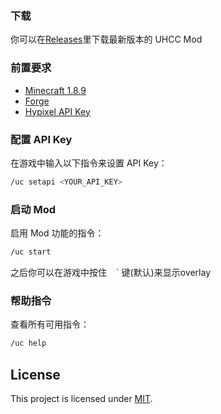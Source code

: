 
### 下载
你可以在[Releases](https://github.com/daoheautumn/UHCC/releases)里下载最新版本的 UHCC Mod


### 前置要求
- [Minecraft 1.8.9](https://piston-data.mojang.com/v1/objects/3870888a6c3d349d3771a3e9d16c9bf5e076b908/client.jar)
- [Forge](https://files.minecraftforge.net/net/minecraftforge/forge/index_1.8.9.html)
- [Hypixel API Key](https://developer.hypixel.net/dashboard/)

### 配置 API Key

在游戏中输入以下指令来设置 API Key：
```bash
/uc setapi <YOUR_API_KEY>
```

### 启动 Mod
启用 Mod 功能的指令：
```bash
/uc start
```
之后你可以在游戏中按住 ` ` ` 键(默认)来显示overlay

### 帮助指令
查看所有可用指令：
```bash
/uc help
```

##  License  
This project is licensed under [MIT](https://github.com/daoheautumn/UHCC/blob/main/LICENSE).  

